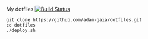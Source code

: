 My dotfiles [![Build Status](https://travis-ci.com/adam-gaia/dotfiles.svg?branch=master)](https://travis-ci.com/adam-gaia/dotfiles)

```
git clone https://github.com/adam-gaia/dotfiles.git
cd dotfiles
./deploy.sh
```
